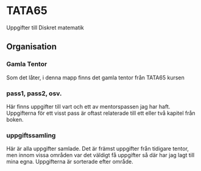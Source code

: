 # TATA65

Uppgifter till Diskret matematik

## Organisation

### Gamla Tentor

Som det låter, i denna mapp finns det gamla tentor från TATA65 kursen

### pass1, pass2, osv.

Här finns uppgifter till vart och ett av mentorspassen jag har haft. Uppgifterna för ett visst pass är oftast relaterade till ett eller två kapitel från boken.

### uppgiftssamling

Här är alla uppgifter samlade. Det är främst uppgifter från tidigare tentor, men innom vissa områden var det väldigt få uppgifter så där har jag lagt till mina egna. Uppgifterna är sorterade efter område.
